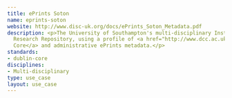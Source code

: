 ```yaml
---
title: ePrints Soton
name: eprints-soton
website: http://www.disc-uk.org/docs/ePrints_Soton_Metadata.pdf
description: <p>The University of Southampton's multi-disciplinary Institutional
  Research Repository, using a profile of <a href="http://www.dcc.ac.uk/resources/metadata-standards/dublin-core">Dublin
  Core</a> and administrative ePrints metadata.</p>
standards:
- dublin-core
disciplines:
- Multi-disciplinary
type: use_case
layout: use_case
---
```


